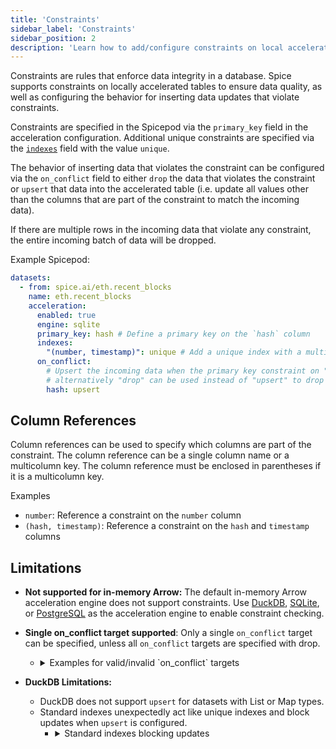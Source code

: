 ```yaml
---
title: 'Constraints'
sidebar_label: 'Constraints'
sidebar_position: 2
description: 'Learn how to add/configure constraints on local acceleration tables in Spice.'
---
```


Constraints are rules that enforce data integrity in a database. Spice supports constraints on locally accelerated tables to ensure data quality, as well as configuring the behavior for inserting data updates that violate constraints.

Constraints are specified in the Spicepod via the `primary_key` field in the acceleration configuration. Additional unique constraints are specified via the [`indexes`](./indexes.md) field with the value `unique`.

The behavior of inserting data that violates the constraint can be configured via the `on_conflict` field to either `drop` the data that violates the constraint or `upsert` that data into the accelerated table (i.e. update all values other than the columns that are part of the constraint to match the incoming data).

If there are multiple rows in the incoming data that violate any constraint, the entire incoming batch of data will be dropped.

Example Spicepod:

```yaml
datasets:
  - from: spice.ai/eth.recent_blocks
    name: eth.recent_blocks
    acceleration:
      enabled: true
      engine: sqlite
      primary_key: hash # Define a primary key on the `hash` column
      indexes:
        "(number, timestamp)": unique # Add a unique index with a multicolumn key comprised of the `number` and `timestamp` columns
      on_conflict:
        # Upsert the incoming data when the primary key constraint on "hash" is violated, 
        # alternatively "drop" can be used instead of "upsert" to drop the data update.
        hash: upsert
```

## Column References

Column references can be used to specify which columns are part of the constraint. The column reference can be a single column name or a multicolumn key. The column reference must be enclosed in parentheses if it is a multicolumn key.

Examples

- `number`: Reference a constraint on the `number` column
- `(hash, timestamp)`: Reference a constraint on the `hash` and `timestamp` columns

## Limitations

- **Not supported for in-memory Arrow:** The default in-memory Arrow acceleration engine does not support constraints. Use [DuckDB](../../data-accelerators/duckdb.md), [SQLite](../../data-accelerators/sqlite.md), or [PostgreSQL](../../data-accelerators/postgres/index.md) as the acceleration engine to enable constraint checking.
- **Single on_conflict target supported**: Only a single `on_conflict` target can be specified, unless all `on_conflict` targets are specified with drop.

  - <details>
      <summary>Examples for valid/invalid `on_conflict` targets</summary>
      <div>
        The following Spicepod is invalid because it specifies multiple `on_conflict` targets with `upsert`:

    :::danger[Invalid]
        ```yaml
        datasets:
          - from: spice.ai/eth.recent_blocks
            name: eth.recent_blocks
            acceleration:
              enabled: true
              engine: sqlite
              primary_key: hash
              indexes:
                "(number, timestamp)": unique
              on_conflict:
                hash: upsert
                "(number, timestamp)": upsert
        ```
    :::

        The following Spicepod is valid because it specifies multiple `on_conflict` targets with `drop`, which is allowed:

    :::tip[Valid]
        ```yaml
        datasets:
          - from: spice.ai/eth.recent_blocks
            name: eth.recent_blocks
            acceleration:
              enabled: true
              engine: sqlite
              primary_key: hash
              indexes:
                "(number, timestamp)": unique
              on_conflict:
                hash: drop
                "(number, timestamp)": drop
        ```
    :::


        The following Spicepod is invalid because it specifies multiple `on_conflict` targets with `upsert` and `drop`:

    :::danger[Invalid]
        ```yaml
        datasets:
          - from: spice.ai/eth.recent_blocks
            name: eth.recent_blocks
            acceleration:
              enabled: true
              engine: sqlite
              primary_key: hash
              indexes:
                "(number, timestamp)": unique
              on_conflict:
                hash: upsert
                "(number, timestamp)": drop
        ```
    :::

      </div>
    </details>

- **DuckDB Limitations:**
  - DuckDB does not support `upsert` for datasets with List or Map types.
  - Standard indexes unexpectedly act like unique indexes and block updates when `upsert` is configured.
    - <details>
        <summary>Standard indexes blocking updates</summary>
        <div>
          The following Spicepod specifies a standard index on the `number` column, which blocks updates when `upsert` is configured for the `hash` column:

          ```yaml
          datasets:
            - from: spice.ai/eth.recent_blocks
              name: eth.recent_blocks
              acceleration:
                enabled: true
                engine: duckdb
                primary_key: hash
                indexes:
                  number: enabled
                on_conflict:
                  hash: upsert
          ```

          The following error is returned when attempting to upsert data into the `eth.recent_blocks` table:

          ```bash
          ERROR runtime::accelerated_table::refresh: Error adding data for eth.recent_blocks: External error: 
          Unable to insert into duckdb table: Binder Error: Can not assign to column 'number' because 
          it has a UNIQUE/PRIMARY KEY constraint
          ```

          This is a limitation in DuckDB.
        </div>
      </details>
